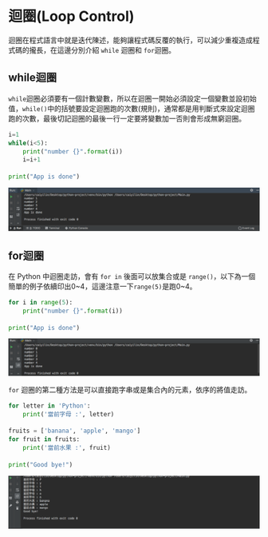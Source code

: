 # 迴圈(Loop Control)
迴圈在程式語言中就是迭代陳述，能夠讓程式碼反覆的執行，可以減少重複造成程式碼的攏長，在這邊分別介紹 `while` 迴圈和 `for`迴圈。 

## while迴圈
`while`迴圈必須要有一個計數變數，所以在迴圈一開始必須設定一個變數並設初始值，`while()`中的括號要設定迴圈跑的次數(規則)，通常都是用判斷式來設定迴圈跑的次數，最後切記迴圈的最後一行一定要將變數加一否則會形成無窮迴圈。

```py
i=1
while(i<5):
    print("number {}".format(i))
    i=i+1

print("App is done")
```

![](/assets/img6-1.png)

## for迴圈
在 Python 中迴圈走訪，會有 `for in` 後面可以放集合或是 `range()`，以下為一個簡單的例子依續印出0~4，這邊注意一下`range(5)`是跑0~4。

```py
for i in range(5):
    print("number {}".format(i))

print("App is done")
```

![](/assets/img6-2.png)

`for` 迴圈的第二種方法是可以直接跑字串或是集合內的元素，依序的將值走訪。
```py
for letter in 'Python':
    print('當前字母 :', letter)

fruits = ['banana', 'apple', 'mango']
for fruit in fruits:
    print('當前水果 :', fruit)

print("Good bye!")
```

![](/assets/img6-3.png)